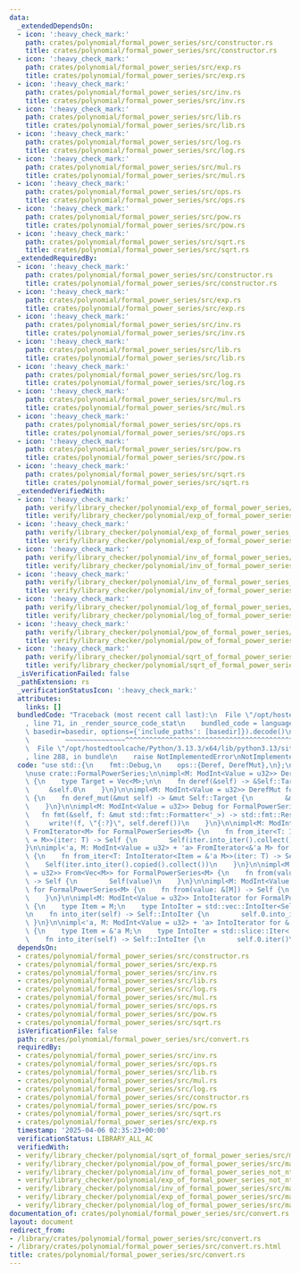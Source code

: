 ```yaml
---
data:
  _extendedDependsOn:
  - icon: ':heavy_check_mark:'
    path: crates/polynomial/formal_power_series/src/constructor.rs
    title: crates/polynomial/formal_power_series/src/constructor.rs
  - icon: ':heavy_check_mark:'
    path: crates/polynomial/formal_power_series/src/exp.rs
    title: crates/polynomial/formal_power_series/src/exp.rs
  - icon: ':heavy_check_mark:'
    path: crates/polynomial/formal_power_series/src/inv.rs
    title: crates/polynomial/formal_power_series/src/inv.rs
  - icon: ':heavy_check_mark:'
    path: crates/polynomial/formal_power_series/src/lib.rs
    title: crates/polynomial/formal_power_series/src/lib.rs
  - icon: ':heavy_check_mark:'
    path: crates/polynomial/formal_power_series/src/log.rs
    title: crates/polynomial/formal_power_series/src/log.rs
  - icon: ':heavy_check_mark:'
    path: crates/polynomial/formal_power_series/src/mul.rs
    title: crates/polynomial/formal_power_series/src/mul.rs
  - icon: ':heavy_check_mark:'
    path: crates/polynomial/formal_power_series/src/ops.rs
    title: crates/polynomial/formal_power_series/src/ops.rs
  - icon: ':heavy_check_mark:'
    path: crates/polynomial/formal_power_series/src/pow.rs
    title: crates/polynomial/formal_power_series/src/pow.rs
  - icon: ':heavy_check_mark:'
    path: crates/polynomial/formal_power_series/src/sqrt.rs
    title: crates/polynomial/formal_power_series/src/sqrt.rs
  _extendedRequiredBy:
  - icon: ':heavy_check_mark:'
    path: crates/polynomial/formal_power_series/src/constructor.rs
    title: crates/polynomial/formal_power_series/src/constructor.rs
  - icon: ':heavy_check_mark:'
    path: crates/polynomial/formal_power_series/src/exp.rs
    title: crates/polynomial/formal_power_series/src/exp.rs
  - icon: ':heavy_check_mark:'
    path: crates/polynomial/formal_power_series/src/inv.rs
    title: crates/polynomial/formal_power_series/src/inv.rs
  - icon: ':heavy_check_mark:'
    path: crates/polynomial/formal_power_series/src/lib.rs
    title: crates/polynomial/formal_power_series/src/lib.rs
  - icon: ':heavy_check_mark:'
    path: crates/polynomial/formal_power_series/src/log.rs
    title: crates/polynomial/formal_power_series/src/log.rs
  - icon: ':heavy_check_mark:'
    path: crates/polynomial/formal_power_series/src/mul.rs
    title: crates/polynomial/formal_power_series/src/mul.rs
  - icon: ':heavy_check_mark:'
    path: crates/polynomial/formal_power_series/src/ops.rs
    title: crates/polynomial/formal_power_series/src/ops.rs
  - icon: ':heavy_check_mark:'
    path: crates/polynomial/formal_power_series/src/pow.rs
    title: crates/polynomial/formal_power_series/src/pow.rs
  - icon: ':heavy_check_mark:'
    path: crates/polynomial/formal_power_series/src/sqrt.rs
    title: crates/polynomial/formal_power_series/src/sqrt.rs
  _extendedVerifiedWith:
  - icon: ':heavy_check_mark:'
    path: verify/library_checker/polynomial/exp_of_formal_power_series/src/main.rs
    title: verify/library_checker/polynomial/exp_of_formal_power_series/src/main.rs
  - icon: ':heavy_check_mark:'
    path: verify/library_checker/polynomial/exp_of_formal_power_series_not_ntt_friendly/src/main.rs
    title: verify/library_checker/polynomial/exp_of_formal_power_series_not_ntt_friendly/src/main.rs
  - icon: ':heavy_check_mark:'
    path: verify/library_checker/polynomial/inv_of_formal_power_series/src/main.rs
    title: verify/library_checker/polynomial/inv_of_formal_power_series/src/main.rs
  - icon: ':heavy_check_mark:'
    path: verify/library_checker/polynomial/inv_of_formal_power_series_not_ntt_friendly/src/main.rs
    title: verify/library_checker/polynomial/inv_of_formal_power_series_not_ntt_friendly/src/main.rs
  - icon: ':heavy_check_mark:'
    path: verify/library_checker/polynomial/log_of_formal_power_series/src/main.rs
    title: verify/library_checker/polynomial/log_of_formal_power_series/src/main.rs
  - icon: ':heavy_check_mark:'
    path: verify/library_checker/polynomial/pow_of_formal_power_series/src/main.rs
    title: verify/library_checker/polynomial/pow_of_formal_power_series/src/main.rs
  - icon: ':heavy_check_mark:'
    path: verify/library_checker/polynomial/sqrt_of_formal_power_series/src/main.rs
    title: verify/library_checker/polynomial/sqrt_of_formal_power_series/src/main.rs
  _isVerificationFailed: false
  _pathExtension: rs
  _verificationStatusIcon: ':heavy_check_mark:'
  attributes:
    links: []
  bundledCode: "Traceback (most recent call last):\n  File \"/opt/hostedtoolcache/Python/3.13.3/x64/lib/python3.13/site-packages/onlinejudge_verify/documentation/build.py\"\
    , line 71, in _render_source_code_stat\n    bundled_code = language.bundle(stat.path,\
    \ basedir=basedir, options={'include_paths': [basedir]}).decode()\n          \
    \         ~~~~~~~~~~~~~~~^^^^^^^^^^^^^^^^^^^^^^^^^^^^^^^^^^^^^^^^^^^^^^^^^^^^^^^^^^^^^^^^^^\n\
    \  File \"/opt/hostedtoolcache/Python/3.13.3/x64/lib/python3.13/site-packages/onlinejudge_verify/languages/rust.py\"\
    , line 288, in bundle\n    raise NotImplementedError\nNotImplementedError\n"
  code: "use std::{\n    fmt::Debug,\n    ops::{Deref, DerefMut},\n};\n\nuse modint::ModInt;\n\
    \nuse crate::FormalPowerSeries;\n\nimpl<M: ModInt<Value = u32>> Deref for FormalPowerSeries<M>\
    \ {\n    type Target = Vec<M>;\n\n    fn deref(&self) -> &Self::Target {\n   \
    \     &self.0\n    }\n}\n\nimpl<M: ModInt<Value = u32>> DerefMut for FormalPowerSeries<M>\
    \ {\n    fn deref_mut(&mut self) -> &mut Self::Target {\n        &mut self.0\n\
    \    }\n}\n\nimpl<M: ModInt<Value = u32>> Debug for FormalPowerSeries<M> {\n \
    \   fn fmt(&self, f: &mut std::fmt::Formatter<'_>) -> std::fmt::Result {\n   \
    \     write!(f, \"{:?}\", self.deref())\n    }\n}\n\nimpl<M: ModInt<Value = u32>>\
    \ FromIterator<M> for FormalPowerSeries<M> {\n    fn from_iter<T: IntoIterator<Item\
    \ = M>>(iter: T) -> Self {\n        Self(iter.into_iter().collect())\n    }\n\
    }\n\nimpl<'a, M: ModInt<Value = u32> + 'a> FromIterator<&'a M> for FormalPowerSeries<M>\
    \ {\n    fn from_iter<T: IntoIterator<Item = &'a M>>(iter: T) -> Self {\n    \
    \    Self(iter.into_iter().copied().collect())\n    }\n}\n\nimpl<M: ModInt<Value\
    \ = u32>> From<Vec<M>> for FormalPowerSeries<M> {\n    fn from(value: Vec<M>)\
    \ -> Self {\n        Self(value)\n    }\n}\n\nimpl<M: ModInt<Value = u32>> From<&[M]>\
    \ for FormalPowerSeries<M> {\n    fn from(value: &[M]) -> Self {\n        Self(value.to_vec())\n\
    \    }\n}\n\nimpl<M: ModInt<Value = u32>> IntoIterator for FormalPowerSeries<M>\
    \ {\n    type Item = M;\n    type IntoIter = std::vec::IntoIter<Self::Item>;\n\
    \n    fn into_iter(self) -> Self::IntoIter {\n        self.0.into_iter()\n   \
    \ }\n}\n\nimpl<'a, M: ModInt<Value = u32> + 'a> IntoIterator for &'a FormalPowerSeries<M>\
    \ {\n    type Item = &'a M;\n    type IntoIter = std::slice::Iter<'a, M>;\n\n\
    \    fn into_iter(self) -> Self::IntoIter {\n        self.0.iter()\n    }\n}\n"
  dependsOn:
  - crates/polynomial/formal_power_series/src/constructor.rs
  - crates/polynomial/formal_power_series/src/exp.rs
  - crates/polynomial/formal_power_series/src/inv.rs
  - crates/polynomial/formal_power_series/src/lib.rs
  - crates/polynomial/formal_power_series/src/log.rs
  - crates/polynomial/formal_power_series/src/mul.rs
  - crates/polynomial/formal_power_series/src/ops.rs
  - crates/polynomial/formal_power_series/src/pow.rs
  - crates/polynomial/formal_power_series/src/sqrt.rs
  isVerificationFile: false
  path: crates/polynomial/formal_power_series/src/convert.rs
  requiredBy:
  - crates/polynomial/formal_power_series/src/inv.rs
  - crates/polynomial/formal_power_series/src/ops.rs
  - crates/polynomial/formal_power_series/src/lib.rs
  - crates/polynomial/formal_power_series/src/mul.rs
  - crates/polynomial/formal_power_series/src/log.rs
  - crates/polynomial/formal_power_series/src/constructor.rs
  - crates/polynomial/formal_power_series/src/pow.rs
  - crates/polynomial/formal_power_series/src/sqrt.rs
  - crates/polynomial/formal_power_series/src/exp.rs
  timestamp: '2025-04-06 02:35:23+00:00'
  verificationStatus: LIBRARY_ALL_AC
  verifiedWith:
  - verify/library_checker/polynomial/sqrt_of_formal_power_series/src/main.rs
  - verify/library_checker/polynomial/pow_of_formal_power_series/src/main.rs
  - verify/library_checker/polynomial/inv_of_formal_power_series_not_ntt_friendly/src/main.rs
  - verify/library_checker/polynomial/exp_of_formal_power_series_not_ntt_friendly/src/main.rs
  - verify/library_checker/polynomial/inv_of_formal_power_series/src/main.rs
  - verify/library_checker/polynomial/exp_of_formal_power_series/src/main.rs
  - verify/library_checker/polynomial/log_of_formal_power_series/src/main.rs
documentation_of: crates/polynomial/formal_power_series/src/convert.rs
layout: document
redirect_from:
- /library/crates/polynomial/formal_power_series/src/convert.rs
- /library/crates/polynomial/formal_power_series/src/convert.rs.html
title: crates/polynomial/formal_power_series/src/convert.rs
---
```

